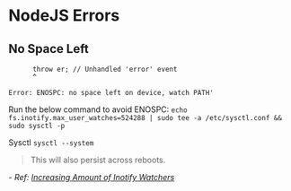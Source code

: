 # NodeJS Errors

## No Space Left

```events.js:167
      throw er; // Unhandled 'error' event
      ^

Error: ENOSPC: no space left on device, watch PATH'
```

Run the below command to avoid ENOSPC:
`echo fs.inotify.max_user_watches=524288 | sudo tee -a /etc/sysctl.conf && sudo sysctl -p` 

Sysctl
`sysctl --system`
> This will also persist across reboots.

*- Ref: [Increasing Amount of Inotify Watchers]('https://github.com/guard/listen/wiki/Increasing-the-amount-of-inotify-watchers#the-technical-details')*

